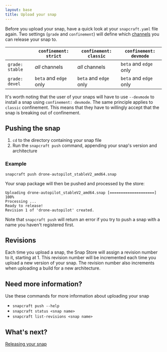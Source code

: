 ```yaml
---
layout: base
title: Upload your snap
---
```


Before you upload your snap, have a quick look at your `snapcraft.yaml` file again. Two settings (`grade` and `confinement`) will define which [channels](#release-channels) you can release your snap to.

|                 | `confinement: strict`  | `confinement: classic` | `confinement: devmode` |
| --------------- | ---------------------- | ---------------------- | ---------------------- |
| `grade: stable` | *all* channels         | *all* channels         | `beta` and `edge` only |
| `grade: devel`  | `beta` and `edge` only | `beta` and `edge` only | `beta` and `edge` only |

It's worth noting that the user of your snaps will have to use `--devmode` to install a snap using `confinement: devmode`. The same principle applies to `classic` confinement. This means that they have to willingly accept that the snap is breaking out of confinement.

## Pushing the snap

1. `cd` to the directory containing your snap file
2. Run the `snapcraft push` command, appending your snap's version and architecture

### Example

```
snapcraft push drone-autopilot_stableV2_amd64.snap
```
Your snap package will then be pushed and processed by the store:

```
Uploading drone-autopilot_stableV2_amd64.snap [====================] 100%
Processing ...
Ready to release!
Revision 1 of 'drone-autopilot' created.
```

Note that `snapcraft push` will return an error if you try to push a snap with a name you haven't registered first.

## Revisions

Each time you upload a snap, the Snap Store will assign a revision number to it, starting at 1. This revision number will be incremented each time you upload a new version of your snap. The revision number also increments when uploading a build for a new architecture.

## Need more information?

Use these commands for more information about uploading your snap

- `snapcraft push --help`
- `snapcraft status <snap name>`
- `snapcraft list-revisions <snap name>`

## What's next?

[Releasing your snap](release)
